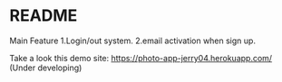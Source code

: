 # README

Main Feature
1.Login/out system.
2.email activation when sign up.

Take a look this demo site: https://photo-app-jerry04.herokuapp.com/
(Under developing)
